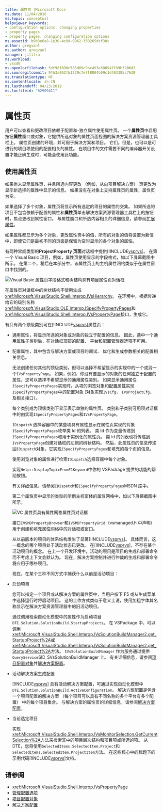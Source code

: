 ```yaml
---
title: 属性页 |Microsoft Docs
ms.date: 11/04/2016
ms.topic: conceptual
helpviewer_keywords:
- configuration options, changing properties
- property pages
- property pages, changing configuration options
ms.assetid: b9b3e6e8-1e30-4c89-9862-330265dcf38c
author: gregvanl
ms.author: gregvanl
manager: jillfra
ms.workload:
- vssdk
ms.openlocfilehash: 5df98f898c585d89c9bc493e606947f89b3206d2
ms.sourcegitcommit: 94b3a052fb1229c7e7f8804b09c1d403385c7630
ms.translationtype: MT
ms.contentlocale: zh-CN
ms.lasthandoff: 04/23/2019
ms.locfileid: "62909411"
---
```

# <a name="property-pages"></a>属性页
用户可以查看和更改项目依赖于配置和-独立属性使用属性页。 一个**属性页**中启用按钮**属性**窗口或对象，它提供所选对象的属性页面视图的解决方案资源管理器工具栏上。 属性页创建的环境，并可用于解决方案和项目。 它们，但是，也可以是可进行的项目项使用的配置相关的属性。 在项目中的文件需要不同的编译器开关设置才能正确生成时，可能会使用此功能。

## <a name="using-property-pages"></a>使用属性页
 如果尚未显示属性页，并且所选内容更改 （例如，从向项目解决方案） 页更改为显示新选择的属性中显示的信息。 如果没有在对象上支持属性页的属性，属性页为空。

 如果选择了多个对象，属性页将显示所有选定的项目的属性的交集。 如果所选的项目不包含依赖于配置的属性和**属性页**单击解决方案资源管理器工具栏上的按钮时，焦点更改到属性窗口。 与属性窗口和所选内容相关的详细信息，请参阅[扩展属性](../../extensibility/internals/extending-properties.md)。

 如果属性都显示为多个对象，更改属性页中的值，所有的对象的值将设置为新值中，即使它们是最初不同的页面是保留为空时显示的各个对象的属性。

 有两种常规类型的**ProjectProperty 页面**对话框中提供[!INCLUDE[vsprvs](../../code-quality/includes/vsprvs_md.md)]。 在第一个 Visual Basic 项目，例如，属性页使用显示的字段格式，如以下屏幕截图中所示。 在第二个，稍后在本部分中，该属性页上的主机属性网格类似于在属性窗口中找到的。

 ![Visual Basic 属性页](../../extensibility/internals/media/vsvbproppages.gif "vsVBPropPages")字段格式和树结构具有项目属性页对话框

 在属性页对话框中的树状结构不使用生成<xref:Microsoft.VisualStudio.Shell.Interop.IVsHierarchy>。 在环境中，根据传递给它的级别名称<xref:Microsoft.VisualStudio.OLE.Interop.ISpecifyPropertyPages>和<xref:Microsoft.VisualStudio.Shell.Interop.IVsPropertyPage>接口，生成它。

 有只有两个顶级类别可在[!INCLUDE[vsprvs](../../code-quality/includes/vsprvs_md.md)]属性页：

- 通用属性，将显示所选的对象或对象的独立于配置的信息。 因此，选中一个通用属性子类别后，在对话框顶部的配置、 平台和配置管理器选项不可用。

- 配置属性，其中包含与解决方案或项目的调试、 优化和生成参数相关的配置相关信息。

  无法创建任何其他的顶级类别，但可以选择不希望显示的实现中的一个或另一个`IVsPropertyPage`。 如果，例如，你没有要显示的对象的任何独立于配置的属性，您可以选择不希望显示的通用属性类别。 如果显示通用属性`ISpecifyPropertyPages`实现时，从项的浏览对象和配置属性实现`ISpecifyPropertyPages`中的配置对象 (对象实现`IVsCfg`， `IVsProjectCfg`，及相关接口）。

  每个类别成为顶级类别下显示表示单独的属性页。 类别和子类别可用项对话框中的由实现`ISpecifyPropertyPages`和`IVsPropertyPage`。

  `IDispatch` 选择容器中的某些项具有属性显示在属性页实现的对象`ISpecifyPropertyPages`枚举类 Id 的列表。 类 Id 作为变量传递到`ISpecifyPropertyPages`和用于实例化的属性页。 类 Id 的列表也将传递到`IVsPropertyPage`创建对话框的左侧的树状结构。 然后，此属性页的信息传递回`IDispatch`对象，它实现`ISpecifyPropertyPages`和填充的每个页的信息。

  使用浏览对象的属性进行检索`IDispatch`选择容器中每个对象。

  实现`Help::DisplayTopicFromF1Keyword`中你的 VSPackage 提供的功能的帮助按钮。

  有关详细信息，请参阅`IDispatch`和`ISpecifyPropertyPages`MSDN 库中。

  第二个属性页中显示的类型的示例主机窗体的属性网格中，如以下屏幕截图中所示。

  ![VC 属性页](../../extensibility/internals/media/vsvcproppages.gif "vsVCPropPages")具有属性网格属性页对话框

  接口`IVSMDPropertyBrowser`和`IVSMDPropertyGrid`（vsmanaged.h 中声明） 用于创建和填充属性网格中的对话框或窗口。

  从以前版本的项目的体系结构发生了显著[!INCLUDE[vsprvs](../../code-quality/includes/vsprvs_md.md)]。 具体而言，这一概念的哪个项目处于活动状态已更改。 在[!INCLUDE[vsprvs](../../code-quality/includes/vsprvs_md.md)]，不存在某个活动项目的概念。 在上一个开发环境中，活动的项目是项目的生成和部署命令而不考虑上下文会默认为。 现在，解决方案控制并进行仲裁的生成和部署命令将应用于哪些项目。

  现在，在某个三种不同方式中捕获什么以前是活动项目：

- 启动项目

   您可以指定一个项目或从解决方案的属性页中，当用户按下 F5 或从生成菜单中选择运行时将启动项目。 这的工作方式类似于意义上说，使用加粗字体其名称显示在解决方案资源管理器中的旧活动项目。

   通过调用检索自动化模型中的属性作为启动项目`DTE.Solution.SolutionBuild.StartupProjects`。 在 VSPackage 中，可以调用<xref:Microsoft.VisualStudio.Shell.Interop.IVsSolutionBuildManager2.get_StartupProject%2A>或<xref:Microsoft.VisualStudio.Shell.Interop.IVsSolutionBuildManager2.get_StartupProject%2A>方法。 `IVsSolutionBuildManager` 作为服务通过提供`QueryService`SID_SVsSolutionBuildManager 上。 有关详细信息，请参阅[项目配置对象](../../extensibility/internals/project-configuration-object.md)并[解决方案配置](../../extensibility/internals/solution-configuration.md)。

- 活动解决方案生成配置

   [!INCLUDE[vsprvs](../../code-quality/includes/vsprvs_md.md)] 具有活动解决方案配置，可通过实现自动化模型中`DTE.Solution.SolutionBuild.ActiveConfiguration`。 解决方案配置是包含一个项目配置的解决方案 （每个项目可以具有不同名称的多个平台有多个配置） 中的每个项目集合。 与解决方案的属性页的详细信息，请参阅[解决方案配置](../../extensibility/internals/solution-configuration.md)。

- 当前选定项目

   实现<xref:Microsoft.VisualStudio.Shell.Interop.IVsMonitorSelection.GetCurrentSelection%2A>方法来检索其中的项目层次结构和项目项或所选的项。 从 DTE，您将使用`SelectedItems.SelectedItem.Project`和`SelectedItems.SelectedItem.ProjectItem`方法。 在这些核心中的标题下的示例代码[!INCLUDE[vsprvs](../../code-quality/includes/vsprvs_md.md)]文档。

## <a name="see-also"></a>请参阅
- <xref:Microsoft.VisualStudio.Shell.Interop.IVsPropertyPage>
- [管理配置选项](../../extensibility/internals/managing-configuration-options.md)
- [项目配置对象](../../extensibility/internals/project-configuration-object.md)
- [解决方案配置](../../extensibility/internals/solution-configuration.md)